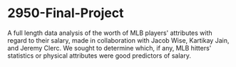 # 2950-Final-Project
A full length data analysis of the worth of MLB players' attributes with regard to their salary, made in collaboration with Jacob Wise, Kartikay Jain, and Jeremy Clerc. We sought to determine which, if any, MLB hitters' statistics or physical attributes were good predictors of salary.

